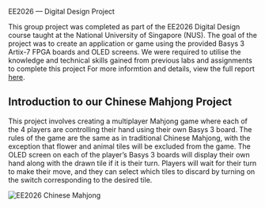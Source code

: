 EE2026 — Digital Design Project

This group project was completed as part of the EE2026 Digital Design course taught at the National University of Singapore (NUS). The goal of the project was to create an application or game using the provided Basys 3 Artix-7 FPGA boards and OLED screens. We were required to utilise the knowledge and technical skills gained from previous labs and assignments to complete this project For more informtion and details, view the full report [here](<Reports/Final Report.pdf>).

## Introduction to our Chinese Mahjong Project

This project involves creating a multiplayer Mahjong game where each of the 4 players are controlling their hand using their own Basys 3 board. The rules of the game are the same as in traditional Chinese Mahjong, with the exception that flower and animal tiles will be excluded from the game. The OLED screen on each of the player’s Basys 3 boards will display their own hand along with the drawn tile if it is their turn. Players will wait for their turn to make their move, and they can select which tiles to discard by turning on the switch corresponding to the desired tile.

![EE2026 Chinese Mahjong](https://github.com/user-attachments/assets/b0f0a33b-e548-497d-b36b-e31ba0ed5527)
